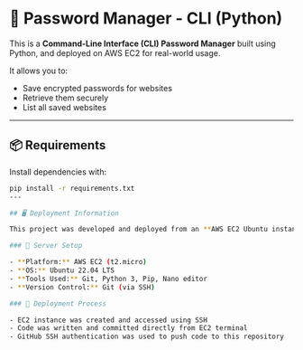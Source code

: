 # 🔐 Password Manager - CLI (Python)

This is a **Command-Line Interface (CLI) Password Manager** built using Python, and deployed on AWS EC2 for real-world usage.

It allows you to:
- Save encrypted passwords for websites
- Retrieve them securely
- List all saved websites

---

## 📦 Requirements

Install dependencies with:

```bash
pip install -r requirements.txt
---

## 🖥️ Deployment Information

This project was developed and deployed from an **AWS EC2 Ubuntu instance**.

### 🔧 Server Setup

- **Platform:** AWS EC2 (t2.micro)
- **OS:** Ubuntu 22.04 LTS
- **Tools Used:** Git, Python 3, Pip, Nano editor
- **Version Control:** Git (via SSH)

### 📁 Deployment Process

- EC2 instance was created and accessed using SSH
- Code was written and committed directly from EC2 terminal
- GitHub SSH authentication was used to push code to this repository
